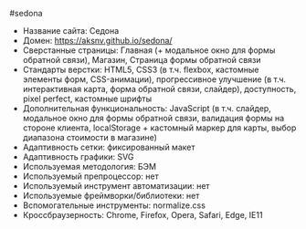 #sedona
- Название сайта: Седона
- Домен: https://aksnv.github.io/sedona/
- Сверстанные страницы: Главная (+ модальное окно для формы обратной связи), Магазин, Страница формы обратной связи
- Стандарты верстки: HTML5, CSS3 (в т.ч. flexbox, кастомные элементы форм, CSS-анимации), прогрессивное улучшение (в т.ч. интерактивная карта, форма обратной связи, слайдер), доступность, pixel perfect, кастомные шрифты
- Дополнительная функциональность: JavaScript (в т.ч. слайдер, модальное окно для формы обратной связи, валидация формы на стороне клиента, localStorage + кастомный маркер для карты, выбор диапазона стоимости в магазине)
- Адаптивность сетки: фиксированный макет
- Адаптивность графики: SVG
- Используемая методология: БЭМ
- Используемый препроцессор: нет
- Используемый инструмент автоматизации: нет
- Используемые фреймворки/библиотеки: нет
- Вспомогательные инструменты: normalize.css 
- Кроссбраузерность: Chrome, Firefox, Opera, Safari, Edge, IE11